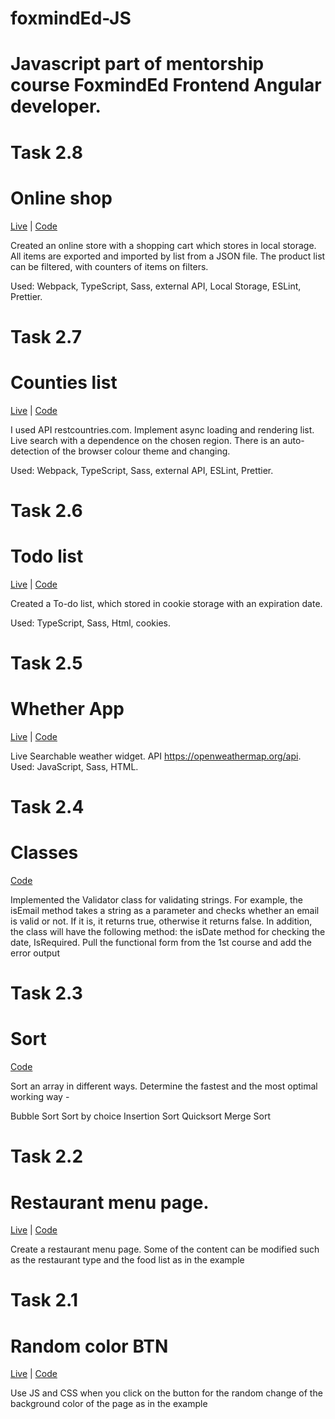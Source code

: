 # foxmindEd-JS

Javascript part of mentorship course FoxmindEd Frontend Angular developer. 
====
Task 2.8
==
Online shop
=
[Live](https://olimpiuus.github.io/foxmindEd-JS/task_2.8/dist/) | [Code](https://github.com/olimpiuus/foxmindEd-JS/tree/task_2.8)

Created an online store with a shopping cart which stores in local storage. All items are exported and imported by list from a JSON file. The product list can be filtered, with counters of items on filters.

Used: Webpack, TypeScript, Sass, external API, Local Storage, ESLint, Prettier.

Task 2.7
==
Counties list
=
[Live](https://olimpiuus.github.io/foxmindEd-JS/task_2.7/dist/) | [Code](https://github.com/olimpiuus/foxmindEd-JS/tree/task_2.7)

I used API restcountries.com. Implement async loading and rendering list. Live search with a dependence on the chosen region. There is an auto-detection of the browser colour theme and changing.

Used: Webpack, TypeScript, Sass, external API, ESLint, Prettier.


Task 2.6
===
Todo list 
=
[Live](https://olimpiuus.github.io/foxmindEd-JS/task_2.6/) | [Code](https://github.com/olimpiuus/foxmindEd-JS/tree/task_2.6)

Created a To-do list, which stored in cookie storage with an expiration date.

Used: TypeScript, Sass, Html, cookies.


Task 2.5
===
Whether App
=
[Live](https://olimpiuus.github.io/foxmindEd-JS/task_2.5/) | [Code](https://github.com/olimpiuus/foxmindEd-JS/tree/task_2.5)

Live Searchable weather widget. API https://openweathermap.org/api. 
Used: JavaScript, Sass, HTML.


Task 2.4 
===
Classes
=
[Code](https://github.com/olimpiuus/foxmindEd-JS/tree/task_2.4)

Implemented the Validator class for validating strings. For example, the isEmail method takes a string as a parameter and checks whether an email is valid or not. If it is, it returns true, otherwise it returns false. In addition, the class will have the following method: the isDate method for checking the date, IsRequired. Pull the functional form from the 1st course and add the error output


Task 2.3
===
Sort 
=
[Code](https://github.com/olimpiuus/foxmindEd-JS/tree/task_2.3)

Sort an array in different ways. Determine the fastest and the most optimal working way -

Bubble Sort Sort by choice Insertion Sort Quicksort Merge Sort


Task 2.2
===
Restaurant menu page.
=
[Live](https://olimpiuus.github.io/foxmindEd-JS/task_2.2/) | [Code](https://github.com/olimpiuus/foxmindEd-JS/tree/task_2.2)

Create a restaurant menu page. Some of the content can be modified such as the restaurant type and the food list as in the example


Task 2.1
===
Random color BTN
=
[Live](https://olimpiuus.github.io/foxmindEd-JS/task_2.1/) | [Code](https://github.com/olimpiuus/foxmindEd-JS/tree/task_2.1)

Use JS and CSS when you click on the button for the random change of the background color of the page as in the example



